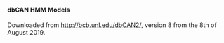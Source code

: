 #### dbCAN HMM Models
Downloaded from http://bcb.unl.edu/dbCAN2/, version 8 from the 8th of August 2019.
